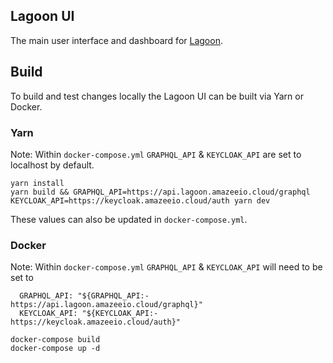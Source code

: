 ## Lagoon UI

The main user interface and dashboard for [Lagoon](https://github.com/uselagoon/lagoon). 

## Build

To build and test changes locally the Lagoon UI can be built via Yarn or Docker.

### Yarn
Note: Within `docker-compose.yml` `GRAPHQL_API` & `KEYCLOAK_API` are set to localhost by default.

```
yarn install
yarn build && GRAPHQL_API=https://api.lagoon.amazeeio.cloud/graphql KEYCLOAK_API=https://keycloak.amazeeio.cloud/auth yarn dev
```
These values can also be updated in `docker-compose.yml`.

### Docker
Note: Within `docker-compose.yml` `GRAPHQL_API` & `KEYCLOAK_API` will need to be set to 
```
  GRAPHQL_API: "${GRAPHQL_API:-https://api.lagoon.amazeeio.cloud/graphql}"
  KEYCLOAK_API: "${KEYCLOAK_API:-https://keycloak.amazeeio.cloud/auth}"
```

```
docker-compose build
docker-compose up -d
```